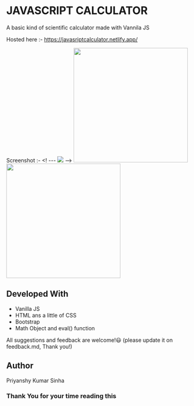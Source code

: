 # JAVASCRIPT CALCULATOR

A basic kind of scientific calculator made with Vannila JS

Hosted here :- https://javasriptcalculator.netlify.app/

Screenshot :-
 <! ---
<img src ="https://github.com/PriyanshuKumarSinha/javascript_calculator/blob/main/project_screenshot_desktop.png"></img> -->
<img width = "300px" src ="https://github.com/PriyanshuKumarSinha/javascript_calculator/blob/main/project_screenshot_mobile.jpg"></img>
<img width = "300px" src ="https://github.com/PriyanshuKumarSinha/javascript_calculator/blob/main/project_screenshot_mobile.jpg"></img>

## Developed With

- Vanilla JS
- HTML ans a little of CSS
- Bootstrap 
- Math Object and eval() function

All suggestions and feedback are welcome!😃
(please update it on feedback.md, Thank you!)

## Author

Priyanshy Kumar Sinha

### Thank You for your time reading this
